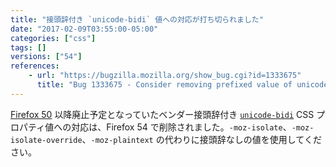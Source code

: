```yaml
---
title: "接頭辞付き `unicode-bidi` 値への対応が打ち切られました"
date: "2017-02-09T03:55:00-05:00"
categories: ["css"]
tags: []
versions: ["54"]
references:
    - url: "https://bugzilla.mozilla.org/show_bug.cgi?id=1333675"
      title: "Bug 1333675 - Consider removing prefixed value of unicode-bidi"
---
```

[Firefox 50](https://www.fxsitecompat.com/ja/docs/2016/unicode-bidi-values-have-been-unprefixed/) 以降廃止予定となっていたベンダー接頭辞付き [`unicode-bidi`](https://developer.mozilla.org/ja/docs/Web/CSS/unicode-bidi) CSS プロパティ値への対応は、Firefox 54 で削除されました。`-moz-isolate`、`-moz-isolate-override`、`-moz-plaintext` の代わりに接頭辞なしの値を使用してください。
